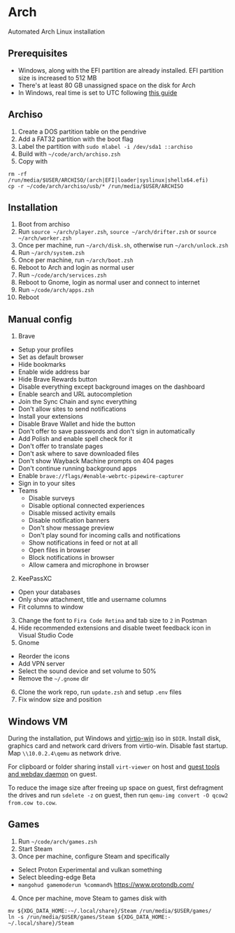 # Arch

Automated Arch Linux installation

## Prerequisites

* Windows, along with the EFI partition are already installed. EFI partition size is increased to 512 MB
* There's at least 80 GB unassigned space on the disk for Arch
* In Windows, real time is set to UTC following [this guide](https://wiki.archlinux.org/index.php/Time#UTC_in_Windows)

## Archiso

1. Create a DOS partition table on the pendrive
2. Add a FAT32 partition with the boot flag
3. Label the partition with `sudo mlabel -i /dev/sda1 ::archiso`
4. Build with `~/code/arch/archiso.zsh`
5. Copy with
  ```
  rm -rf /run/media/$USER/ARCHISO/(arch|EFI|loader|syslinux|shellx64.efi)
  cp -r ~/code/arch/archiso/usb/* /run/media/$USER/ARCHISO
  ```

## Installation

1. Boot from archiso
2. Run `source ~/arch/player.zsh`, `source ~/arch/drifter.zsh` or `source ~/arch/worker.zsh`
3. Once per machine, run `~/arch/disk.sh`, otherwise run `~/arch/unlock.zsh`
4. Run `~/arch/system.zsh`
5. Once per machine, run `~/arch/boot.zsh`
6. Reboot to Arch and login as normal user
7. Run `~/code/arch/services.zsh`
8. Reboot to Gnome, login as normal user and connect to internet
9. Run `~/code/arch/apps.zsh`
10. Reboot

## Manual config

1. Brave
  - Setup your profiles
  - Set as default browser
  - Hide bookmarks
  - Enable wide address bar
  - Hide Brave Rewards button
  - Disable everything except background images on the dashboard
  - Enable search and URL autocompletion
  - Join the Sync Chain and sync everything
  - Don't allow sites to send notifications
  - Install your extensions
  - Disable Brave Wallet and hide the button
  - Don't offer to save passwords and don't sign in automatically
  - Add Polish and enable spell check for it
  - Don't offer to translate pages
  - Don't ask where to save downloaded files
  - Don't show Wayback Machine prompts on 404 pages
  - Don't continue running background apps
  - Enable `brave://flags/#enable-webrtc-pipewire-capturer`
  - Sign in to your sites
  - Teams
    - Disable surveys
    - Disable optional connected experiences
    - Disable missed activity emails
    - Disable notification banners
    - Don't show message preview
    - Don't play sound for incoming calls and notifications
    - Show notifications in feed or not at all
    - Open files in browser
    - Block notifications in browser
    - Allow camera and microphone in browser
2. KeePassXC
  - Open your databases
  - Only show attachment, title and username columns
  - Fit columns to window
3. Change the font to `Fira Code Retina` and tab size to `2` in Postman
4. Hide recommended extensions and disable tweet feedback icon in Visual Studio Code
5. Gnome
  - Reorder the icons
  - Add VPN server
  - Select the sound device and set volume to 50%
  - Remove the `~/.gnome` dir
6. Clone the work repo, run `update.zsh` and setup `.env` files
7. Fix window size and position

## Windows VM

During the installation, put Windows and [virtio-win](https://github.com/virtio-win/virtio-win-pkg-scripts) iso in `$DIR`. Install disk, graphics card and network card drivers from virtio-win. Disable fast startup. Map `\\10.0.2.4\qemu` as network drive.

For clipboard or folder sharing install `virt-viewer` on host and [guest tools and webdav daemon](https://www.spice-space.org/download.html) on guest.

To reduce the image size after freeing up space on guest, first defragment the drives and run `sdelete -z` on guest, then run `qemu-img convert -O qcow2 from.cow to.cow`.

## Games

1. Run `~/code/arch/games.zsh`
2. Start Steam
3. Once per machine, configure Steam and specifically
  - Select Proton Experimental and vulkan something
  - Select bleeding-edge Beta
  - `mangohud gamemoderun %command%` https://www.protondb.com/
4. Once per machine, move Steam to games disk with
  ```
  mv ${XDG_DATA_HOME:-~/.local/share}/Steam /run/media/$USER/games/
  ln -s /run/media/$USER/games/Steam ${XDG_DATA_HOME:-~/.local/share}/Steam
  ```

